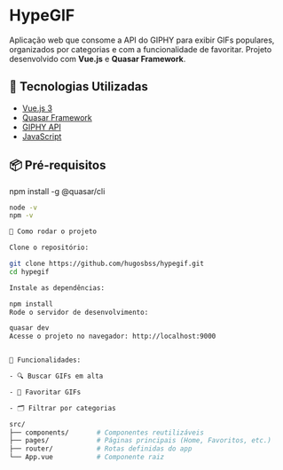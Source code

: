 # HypeGIF

Aplicação web que consome a API do GIPHY para exibir GIFs populares, organizados por categorias e com a funcionalidade de favoritar. Projeto desenvolvido com **Vue.js** e **Quasar Framework**.

## 🚀 Tecnologias Utilizadas

- [Vue.js 3](https://vuejs.org/)
- [Quasar Framework](https://quasar.dev/)
- [GIPHY API](https://developers.giphy.com/)
- [JavaScript](https://developer.mozilla.org/pt-BR/docs/Web/JavaScript)

## 📦 Pré-requisitos

npm install -g @quasar/cli

```bash
node -v
npm -v

🔧 Como rodar o projeto

Clone o repositório:

git clone https://github.com/hugosbss/hypegif.git
cd hypegif

Instale as dependências:

npm install
Rode o servidor de desenvolvimento:

quasar dev
Acesse o projeto no navegador: http://localhost:9000


🧠 Funcionalidades:

- 🔍 Buscar GIFs em alta

- 💖 Favoritar GIFs

- 🗂️ Filtrar por categorias

src/
├── components/       # Componentes reutilizáveis
├── pages/            # Páginas principais (Home, Favoritos, etc.)
├── router/           # Rotas definidas do app
└── App.vue           # Componente raiz